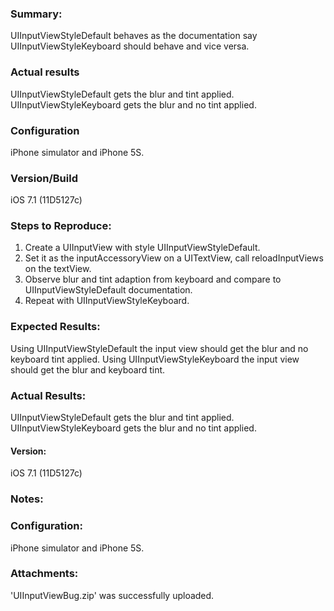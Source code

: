 ### Summary:
UIInputViewStyleDefault behaves as the documentation say UIInputViewStyleKeyboard should behave and vice versa.   

### Actual results
UIInputViewStyleDefault gets the blur and tint applied. UIInputViewStyleKeyboard gets the blur and no tint applied.

### Configuration
iPhone simulator and iPhone 5S.

### Version/Build
iOS 7.1 (11D5127c)

### Steps to Reproduce:
1. Create a UIInputView with style UIInputViewStyleDefault.
2. Set it as the inputAccessoryView on a UITextView, call reloadInputViews on the textView.
3. Observe blur and tint adaption from keyboard and compare to UIInputViewStyleDefault documentation.
4. Repeat with UIInputViewStyleKeyboard.

### Expected Results:
Using UIInputViewStyleDefault the input view should get the blur and no keyboard tint applied. Using UIInputViewStyleKeyboard the input view should get the blur and keyboard tint.

### Actual Results:
UIInputViewStyleDefault gets the blur and tint applied. UIInputViewStyleKeyboard gets the blur and no tint applied.

#### Version:
iOS 7.1 (11D5127c)

### Notes:

### Configuration:
iPhone simulator and iPhone 5S.

### Attachments:
'UIInputViewBug.zip' was successfully uploaded.
